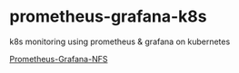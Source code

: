 # prometheus-grafana-k8s
k8s monitoring using prometheus &amp; grafana on kubernetes

[](https://www.bigbinary.com/blog/prometheus-and-grafana-integration)
[](https://github.com/tatahnoellimnyuy/install-prometheus-and-grafana-on-kubernetes)
[](https://gist.github.com/chadmcrowell/c9b12f32e180a6ad3dc060cdd6d63f05)
[Prometheus-Grafana-NFS](https://www.fosstechnix.com/kubernetes-cluster-monitoring-with-prometheus-and-grafana/)
[]()
[]()
[]()
[]()



